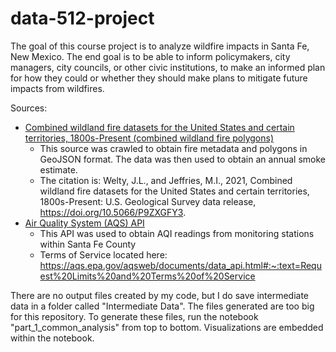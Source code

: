 # data-512-project
The goal of this course project is to analyze wildfire impacts in Santa Fe, New Mexico. The end goal is to be able to inform policymakers, city managers, city councils, or other civic institutions, to make an informed plan for how they could or whether they should make plans to mitigate future impacts from wildfires.

Sources:
- [Combined wildland fire datasets for the United States and certain territories, 1800s-Present (combined wildland fire polygons)](https://www.sciencebase.gov/catalog/item/61aa537dd34eb622f699df81)
  - This source was crawled to obtain fire metadata and polygons in GeoJSON format. The data was then used to obtain an annual smoke estimate.
  - The citation is: Welty, J.L., and Jeffries, M.I., 2021, Combined wildland fire datasets for the United States and certain territories, 1800s-Present: U.S. Geological Survey data release, https://doi.org/10.5066/P9ZXGFY3.
- [Air Quality System (AQS) API](https://aqs.epa.gov/aqsweb/documents/data_api.html)
  - This API was used to obtain AQI readings from monitoring stations within Santa Fe County
  - Terms of Service located here: https://aqs.epa.gov/aqsweb/documents/data_api.html#:~:text=Request%20Limits%20and%20Terms%20of%20Service
 
There are no output files created by my code, but I do save intermediate data in a folder called "Intermediate Data". The files generated are too big for this repository. To generate these files, run the notebook "part_1_common_analysis" from top to bottom. Visualizations are embedded within the notebook.
